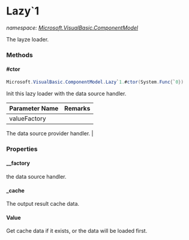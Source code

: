 ﻿# Lazy`1
_namespace: [Microsoft.VisualBasic.ComponentModel](./index.md)_

The layze loader.



### Methods

#### #ctor
```csharp
Microsoft.VisualBasic.ComponentModel.Lazy`1.#ctor(System.Func{`0})
```
Init this lazy loader with the data source handler.

|Parameter Name|Remarks|
|--------------|-------|
|valueFactory|
 The data source provider handler.
 |



### Properties

#### __factory
the data source handler.
#### _cache
The output result cache data.
#### Value
Get cache data if it exists, or the data will be loaded first.
